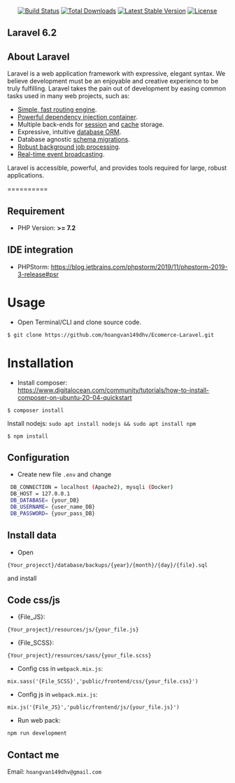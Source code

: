 <p align="center">
<a href="https://travis-ci.org/laravel/framework"><img src="https://travis-ci.org/laravel/framework.svg" alt="Build Status"></a>
<a href="https://packagist.org/packages/laravel/framework"><img src="https://poser.pugx.org/laravel/framework/d/total.svg" alt="Total Downloads"></a>
<a href="https://packagist.org/packages/laravel/framework"><img src="https://poser.pugx.org/laravel/framework/v/stable.svg" alt="Latest Stable Version"></a>
<a href="https://packagist.org/packages/laravel/framework"><img src="https://poser.pugx.org/laravel/framework/license.svg" alt="License"></a>
</p>

## Laravel  6.2
## About Laravel

Laravel is a web application framework with expressive, elegant syntax. We believe development must be an enjoyable and creative experience to be truly fulfilling. Laravel takes the pain out of development by easing common tasks used in many web projects, such as:

- [Simple, fast routing engine](https://laravel.com/docs/routing).
- [Powerful dependency injection container](https://laravel.com/docs/container).
- Multiple back-ends for [session](https://laravel.com/docs/session) and [cache](https://laravel.com/docs/cache) storage.
- Expressive, intuitive [database ORM](https://laravel.com/docs/eloquent).
- Database agnostic [schema migrations](https://laravel.com/docs/migrations).
- [Robust background job processing](https://laravel.com/docs/queues).
- [Real-time event broadcasting](https://laravel.com/docs/broadcasting).

Laravel is accessible, powerful, and provides tools required for large, robust applications.

==========
## Requirement
- PHP Version: **>= 7.2**
## IDE integration
- PHPStorm: https://blog.jetbrains.com/phpstorm/2019/11/phpstorm-2019-3-release#psr

Usage
=====
- Open Terminal/CLI and clone source code. 
```bash
$ git clone https://github.com/hoangvan149dhv/Ecomerce-Laravel.git
```
Installation
============
- Install composer: https://www.digitalocean.com/community/tutorials/how-to-install-composer-on-ubuntu-20-04-quickstart

```
$ composer install
```

Install nodejs: ``sudo apt install nodejs && sudo apt install npm``

```
$ npm install
```

## Configuration
- Create new file ``.env`` and change
``` bash
 DB_CONNECTION = localhost (Apache2), mysqli (Docker)  
 DB_HOST = 127.0.0.1
 DB_DATABASE= {your_DB}
 DB_USERNAME= {user_name_DB}
 DB_PASSWORD= {your_pass_DB}
```
## Install data
- Open 
```
{Your_projecct}/database/backups/{year}/{month}/{day}/{file}.sql
``` 
and install

## Code css/js
- {File_JS}: 
```
{Your_project}/resources/js/{your_file.js}
```
- {File_SCSS}: 
```
{Your_project}/resources/sass/{your_file.scss}
```
- Config css in ``webpack.mix.js``: 
```
mix.sass('{File_SCSS}','public/frontend/css/{your_file.css}')
``` 
- Config js in ``webpack.mix.js``: 
```
mix.js('{File_JS}','public/frontend/js/{your_file.js}')
``` 
- Run web pack: 
```
npm run development
```

## Contact me
 Email: ``hoangvan149dhv@gmail.com``
